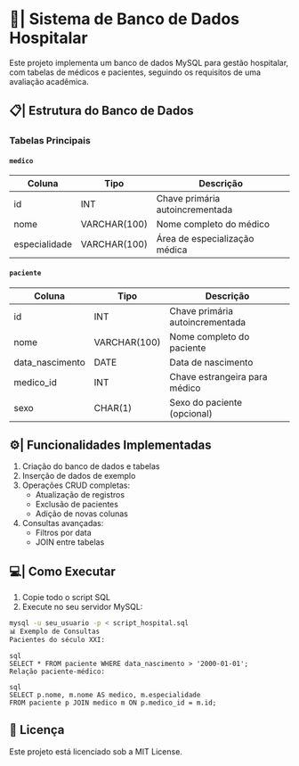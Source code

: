 # 🏥| Sistema de Banco de Dados Hospitalar

Este projeto implementa um banco de dados MySQL para gestão hospitalar, com tabelas de médicos e pacientes, seguindo os requisitos de uma avaliação acadêmica.
 
## 📋| Estrutura do Banco de Dados

### Tabelas Principais

#### `medico`  
| Coluna       | Tipo         | Descrição                     | 
|--------------|--------------|-------------------------------| 
| id           | INT          | Chave primária autoincrementada |     
| nome         | VARCHAR(100) | Nome completo do médico       | 
| especialidade| VARCHAR(100) | Área de especialização médica |

#### `paciente`
| Coluna         | Tipo         | Descrição                     |
|----------------|--------------|-------------------------------|
| id             | INT          | Chave primária autoincrementada |
| nome           | VARCHAR(100) | Nome completo do paciente     |
| data_nascimento| DATE         | Data de nascimento            |
| medico_id      | INT          | Chave estrangeira para médico |
| sexo           | CHAR(1)      | Sexo do paciente (opcional)   |

## ⚙️| Funcionalidades Implementadas

1. Criação do banco de dados e tabelas
2. Inserção de dados de exemplo
3. Operações CRUD completas:
   - Atualização de registros
   - Exclusão de pacientes
   - Adição de novas colunas
4. Consultas avançadas:
   - Filtros por data
   - JOIN entre tabelas

## 💻| Como Executar

1. Copie todo o script SQL
2. Execute no seu servidor MySQL:
   
```bash
mysql -u seu_usuario -p < script_hospital.sql
📊 Exemplo de Consultas
Pacientes do século XXI:
```
```
sql
SELECT * FROM paciente WHERE data_nascimento > '2000-01-01';
Relação paciente-médico:

```
```
sql
SELECT p.nome, m.nome AS medico, m.especialidade
FROM paciente p JOIN medico m ON p.medico_id = m.id;

```

## 📝 Licença
Este projeto está licenciado sob a MIT License.



